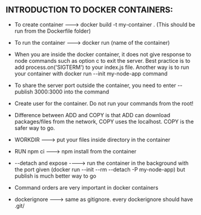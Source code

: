 ## INTRODUCTION TO DOCKER CONTAINERS:

- To create container ---> docker build -t my-container . (This should be run from the Dockerfile folder)

- To run the container ---> docker run (name of the container)

- When you are inside the docker container, it does not give response to node commands such as option c to exit the server. Best practice is to add process.on('SIGTERM') to your index.js file. Another way is to run your container with docker run --init my-node-app command

- To share the server port outside the container, you need to enter --publish 3000:3000 into the command

- Create user for the container. Do not run your commands from the root!

- Difference between ADD and COPY is that ADD can download packages/files from the network, COPY uses the localhost. COPY is the safer way to go.

- WORKDIR ---> put your files inside directory in the container

- RUN npm ci ---> npm install from the container

- --detach and expose ----> run the container in the background with the port given (docker run --init --rm --detach -P my-node-app) but publish is much better way to go

- Command orders are very important in docker containers

- dockerignore ---> same as gitignore. every dockerignore should have .git/








